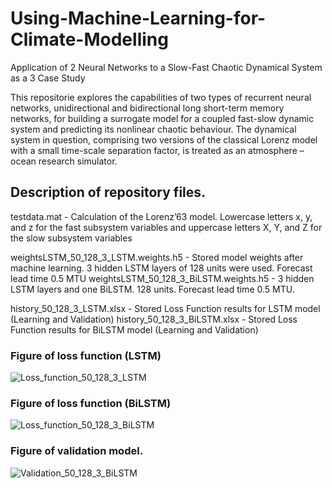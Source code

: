# Using-Machine-Learning-for-Climate-Modelling
Application of 2 Neural Networks to a Slow-Fast Chaotic Dynamical System as a 3 Case Study

This repositorie explores the capabilities of two types of recurrent neural networks, unidirectional and bidirectional long short-term memory networks, for building a surrogate model for a coupled fast-slow dynamic system and predicting its nonlinear chaotic behaviour. The dynamical system in question, comprising two versions of the classical Lorenz model with a small time-scale separation factor, is treated as an atmosphere – ocean research simulator.

## Description of repository files.
testdata.mat - Calculation of the Lorenz’63 model. Lowercase letters x, y, and z for the fast subsystem variables and uppercase letters X, Y, and Z for the slow subsystem variables

weightsLSTM_50_128_3_LSTM.weights.h5 - Stored model weights after machine learning. 3 hidden LSTM layers of 128 units were used. Forecast lead time 0.5 MTU
weightsLSTM_50_128_3_BiLSTM.weights.h5 - 3 hidden LSTM layers and one BiLSTM.  128 units. Forecast lead time 0.5 MTU.

history_50_128_3_LSTM.xlsx - Stored Loss Function results for LSTM model (Learning and Validation)
history_50_128_3_BiLSTM.xlsx - Stored Loss Function results for BiLSTM model (Learning and Validation)


### Figure of loss function (LSTM)
![Loss_function_50_128_3_LSTM](https://github.com/user-attachments/assets/8dcf2d43-35d5-482b-886d-714f6321be16)

### Figure of loss function (BiLSTM)
![Loss_function_50_128_3_BiLSTM](https://github.com/user-attachments/assets/90f0012f-fd72-4ae4-ba57-093859e78831)

### Figure of validation model.
![Validation_50_128_3_BiLSTM](https://github.com/user-attachments/assets/69c437f0-9616-4f1c-8869-66c9b7a15a98)
